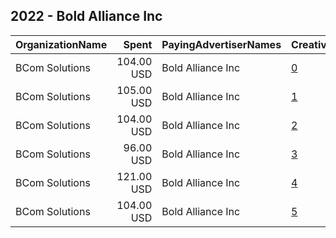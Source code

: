 ## 2022 - Bold Alliance Inc 
|OrganizationName|Spent|PayingAdvertiserNames|CreativeUrls|Impressions|Genders|AgeBrackets|CountryCodes|BillingAddresses|CandidateBallotInformation|
|:---|---:|:---|:---|---:|:---|:---|:---|:---|:---|
|BCom Solutions|104.00 USD|Bold Alliance Inc|[0](https://www.snap.com/political-ads/asset/e0f47a10f321d2699de2682d4e1112eefdebf0be0cd88cfee0264ebf9f714b9e?mediaType=png)|46,617||18-34|united states|"919 Central Ave,Auburn,68305,US"|Bold Alliance Inc|
|BCom Solutions|105.00 USD|Bold Alliance Inc|[1](https://www.snap.com/political-ads/asset/d6367da39a4d5215aed467383e5e8cb243da52351495f234ed9b39da48a109f0?mediaType=png)|47,064||18-34|united states|"919 Central Ave,Auburn,68305,US"|Bold Alliance Inc|
|BCom Solutions|104.00 USD|Bold Alliance Inc|[2](https://www.snap.com/political-ads/asset/e6328771ae2cf003ac2f4e38f0379968740aa05653cb14b2599adfea2b22dff6?mediaType=png)|46,524||18-34|united states|"919 Central Ave,Auburn,68305,US"|Bold Alliance Inc|
|BCom Solutions|96.00 USD|Bold Alliance Inc|[3](https://www.snap.com/political-ads/asset/b4fd39f78494d2fec98402243242a0a3c98f2324825c728a2a2971d328d6b52f?mediaType=png)|43,021||18-34|united states|"919 Central Ave,Auburn,68305,US"|Bold Alliance Inc|
|BCom Solutions|121.00 USD|Bold Alliance Inc|[4](https://www.snap.com/political-ads/asset/b047a66c6d9efc6f026277288d54ac49ff65a33f924652cca502ed753ae00710?mediaType=png)|53,954||18-34|united states|"919 Central Ave,Auburn,68305,US"|Bold Alliance Inc|
|BCom Solutions|104.00 USD|Bold Alliance Inc|[5](https://www.snap.com/political-ads/asset/188c11bd5e21b35a92fc7d3564f2277a6caa0110f2bbad9b470dbbcf72233694?mediaType=png)|46,770||18-34|united states|"919 Central Ave,Auburn,68305,US"|Bold Alliance Inc|
